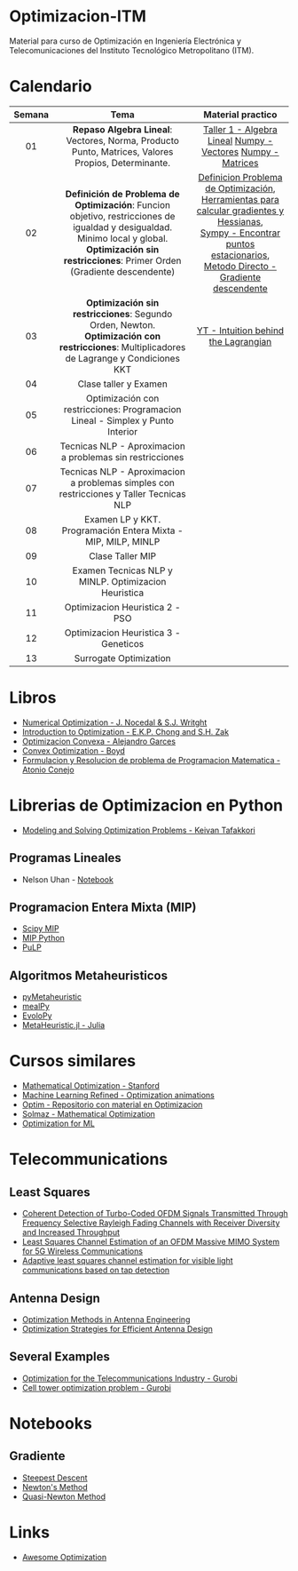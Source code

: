 # Optimizacion-ITM
Material para curso de Optimización en Ingeniería Electrónica y Telecomunicaciones del Instituto Tecnológico Metropolitano (ITM).

# Calendario
| Semana |                             Tema                              |                  Material practico |
| :-----------: | :--------------------------------------------------------------: |:----------------------------------------------------------------------------------------------------------------------------: | 
|      01       |  **Repaso Algebra Lineal**: Vectores, Norma, Producto Punto, Matrices, Valores Propios, Determinante.   |    [Taller 1 - Algebra Lineal](https://github.com/cgl-itm/Optimizacion-ITM/blob/main/Talleres/1_Taller_Algebra_Lineal.pdf) [Numpy - Vectores](https://github.com/cgl-itm/Optimizacion-ITM/blob/main/notebooks/00_Matrices_Numpy.ipynb) [Numpy - Matrices](https://github.com/cgl-itm/Optimizacion-ITM/blob/main/notebooks/00_Vectores_Numpy.ipynb)         | 
|      02       |  **Definición de Problema de Optimización**: Funcion objetivo, restricciones de igualdad y desigualdad. Minimo local y global. <br> **Optimización sin restricciones**: Primer Orden (Gradiente descendente)    | [Definicion Problema de Optimización](https://github.com/cgl-itm/Optimizacion-ITM/blob/main/notebooks/01_FomulacionMatematica.ipynb), <br> [Herramientas para calcular gradientes y Hessianas](https://github.com/cgl-itm/Optimizacion-ITM/blob/main/notebooks/02_Graficas_Calculos.ipynb),<br> [Sympy - Encontrar puntos estacionarios](https://github.com/cgl-itm/Optimizacion-ITM/blob/main/notebooks/03_SymPy_GradienteHessiana.ipynb), <br> [Metodo Directo - Gradiente descendente](https://github.com/cgl-itm/Optimizacion-ITM/blob/main/notebooks/04_MetodosDirectos_Gradientes.ipynb) |
|      03       |  **Optimización sin restricciones**: Segundo Orden, Newton. <br> **Optimización con restricciones**: Multiplicadores de Lagrange y Condiciones KKT |   [YT - Intuition behind the Lagrangian](https://www.youtube.com/watch?v=GR4ff0dTLTw)   | 
|      04       |  Clase taller y Examen   |      | 
|      05       |  Optimización con restricciones: Programacion Lineal - Simplex  y Punto Interior|      | 
|      06       |  Tecnicas NLP - Aproximacion a problemas sin restricciones  |      | 
|      07       |  Tecnicas NLP - Aproximacion a problemas simples con restricciones y Taller Tecnicas NLP |      | 
|      08       |  Examen LP y KKT. Programación Entera Mixta - MIP, MILP, MINLP  |      | 
|      09       | Clase Taller  MIP  |      | 
|      10       |  Examen Tecnicas NLP y MINLP. Optimizacion Heuristica  |      | 
|      11       |  Optimizacion Heuristica 2 - PSO |      | 
|      12       |  Optimizacion Heuristica 3 - Geneticos |      | 
|      13       |  Surrogate Optimization |      | 

# Libros
* [Numerical Optimization - J. Nocedal & S.J. Writght](https://link.springer.com/content/pdf/10.1007/978-0-387-40065-5.pdf)
* [Introduction to Optimization - E.K.P. Chong and S.H. Zak](https://github.com/benjamincrom/optimization/blob/master/An%20Introduction%20to%20Optimization-%20E.%20Chong%2C%20S.%20Zak.pdf)
* [Optimizacion Convexa - Alejandro Garces](https://repositorio.utp.edu.co/bitstreams/4c8af0a3-0988-450c-9618-0bb9d8a04a27/download)
* [Convex Optimization - Boyd](https://web.stanford.edu/~boyd/cvxbook/)
* [Formulacion y Resolucion de problema de Programacion Matematica - Atonio Conejo](https://eco.mdp.edu.ar/cendocu/repositorio/00216.pdf)

# Librerias de Optimizacion en Python
* [Modeling and Solving Optimization Problems - Keivan Tafakkori](https://www.supplychaindataanalytics.com/modeling-and-solving-optimization-problems-in-python/)

## Programas Lineales
* Nelson Uhan - [Notebook](https://github.com/nelsonuhan/simplex)

## Programacion Entera Mixta (MIP)
* [Scipy MIP](https://docs.scipy.org/doc/scipy/reference/generated/scipy.optimize.milp.html)
* [MIP Python](https://python-mip.readthedocs.io/en/latest/examples.html)
* [PuLP](https://coin-or.github.io/pulp/CaseStudies/index.html)

## Algoritmos Metaheuristicos
* [pyMetaheuristic](https://github.com/Valdecy/pyMetaheuristic)
* [mealPy](https://github.com/thieu1995/mealpy)
* [EvoloPy](https://github.com/7ossam81/EvoloPy)
* [MetaHeuristic.jl - Julia](https://github.com/jmejia8/Metaheuristics.jl)
  
# Cursos similares
* [Mathematical Optimization - Stanford](https://web.stanford.edu/group/sisl/k12/optimization/#!index.md) 
* [Machine Learning Refined - Optimization animations](https://github.com/jermwatt/machine_learning_refined) 
* [Optim - Repositorio con material en Optimizacion](https://github.com/MerkulovDaniil/optim/tree/master)
* [Solmaz - Mathematical Optimization](https://solmaz.eng.uci.edu/Teaching/mae206.html)
* [Optimization for ML](https://www.lamsade.dauphine.fr/%7Ecroyer/teachOID.html)

# Telecommunications
## Least Squares 
* [Coherent Detection of Turbo-Coded OFDM Signals Transmitted Through Frequency Selective Rayleigh Fading Channels with Receiver Diversity and Increased Throughput](https://link.springer.com/article/10.1007/s11277-015-2303-8)
* [Least Squares Channel Estimation of an OFDM Massive MIMO System for 5G Wireless Communications](https://link.springer.com/chapter/10.1007/978-3-030-21009-0_43)
* [Adaptive least squares channel estimation for visible light communications based on tap detection](https://www.sciencedirect.com/science/article/pii/S0030401820302534)
  
## Antenna Design
* [Optimization Methods in Antenna Engineering
](https://link.springer.com/referenceworkentry/10.1007/978-981-4560-44-3_15)
* [Optimization Strategies for Efficient Antenna Design](https://link.springer.com/chapter/10.1007/978-3-030-51260-6_18)

## Several Examples
* [Optimization for the Telecommunications Industry -  Gurobi](https://www.gurobi.com/industry/optimization-for-the-telecommunications-industry/) <br>
* [Cell tower optimization problem - Gurobi](https://www.gurobi.com/jupyter_models/cell-tower-coverage-problem/)

# Notebooks
## Gradiente
* [Steepest Descent](https://github.com/mkozturk/notebooks/blob/master/Rosenbrock%2C%20steepest%20descent.ipynb)
* [Newton's Method](https://github.com/mkozturk/notebooks/blob/master/Rosenbrock%2C%20Newton's%20method.ipynb) 
* [Quasi-Newton Method](https://github.com/mkozturk/notebooks/blob/master/Rosenbrock%2C%20quasi-Newton%20methods.ipynb) 

# Links
* [Awesome Optimization](https://github.com/ebrahimpichka/awesome-optimization?tab=readme-ov-file#video-lectures-and-courses)
